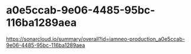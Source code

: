# a0e5ccab-9e06-4485-95bc-116ba1289aea
https://sonarcloud.io/summary/overall?id=iamneo-production_a0e5ccab-9e06-4485-95bc-116ba1289aea
